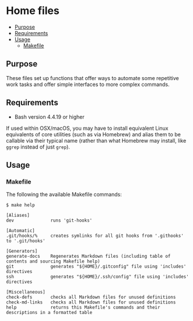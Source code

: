 # Home files

- [Purpose](#purpose)
- [Requirements](#requirements)
- [Usage](#usage)
  - [Makefile](#makefile)

## Purpose

These files set up functions that offer ways to automate some repetitive work tasks and offer simple interfaces to more complex commands.

## Requirements

* Bash version 4.4.19 or higher

If used within OSX/macOS, you may have to install equivalent Linux equivalents of core utilities (such as via Homebrew) and alias them to be callable via their typical name (rather than what Homebrew may install, like `ggrep` instead of just `grep`).

## Usage

### Makefile

The following the available Makefile commands:

```plaintext
$ make help

[Aliases]
dev              runs 'git-hooks'

[Automatic]
.git/hooks/%     creates symlinks for all git hooks from '.githooks' to '.git/hooks'

[Generators]
generate-docs    Regenerates Markdown files (including table of contents and sourcing Makefile help)
git              generates "${HOME}/.gitconfig" file using 'includes' directives
ssh              generates "${HOME}/.ssh/config" file using 'includes' directives

[Miscellaneous]
check-defs       checks all Markdown files for unused definitions
check-md-links   checks all Markdown files for unused definitions
help             returns this Makefile's commands and their descriptions in a formatted table
```

